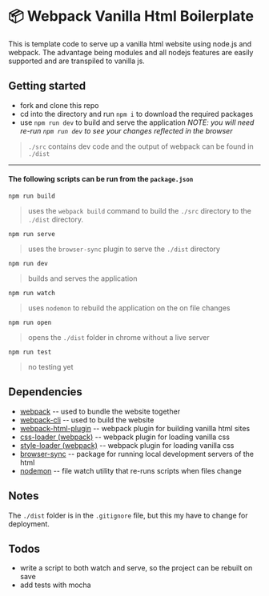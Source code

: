 # 📦 Webpack Vanilla Html Boilerplate

This is template code to serve up a vanilla html website using node.js and webpack. The advantage being modules and all nodejs features are easily supported and are transpiled to vanilla js.

## Getting started

* fork and clone this repo
* cd into the directory and run `npm i` to download the required packages
* use `npm run dev` to build and serve the application *NOTE: you will need re-run `npm run dev` to see your changes reflected in the browser*
  
> `./src` contains dev code and the output of webpack can be found in `./dist`

---

#### The following scripts can be run from the `package.json`

`npm run build` 

> uses the `webpack build` command to build the `./src` directory to the `./dist` directory.

`npm run serve` 

> uses the `browser-sync` plugin to serve the `./dist` directory

`npm run dev`

> builds and serves the application

`npm run watch`

> uses `nodemon` to rebuild the application on the on file changes

`npm run open`

> opens the `./dist` folder in chrome without a live server

`npm run test` 

> no testing yet

## Dependencies 

* [webpack](https://webpack.js.org/) -- used to bundle the website together
* [webpack-cli](https://webpack.js.org/api/cli/) -- used to build the website
* [webpack-html-plugin](https://webpack.js.org/plugins/html-webpack-plugin/) -- webpack plugin for building vanilla html sites
* [css-loader (webpack)](https://webpack.js.org/loaders/css-loader/) -- webpack plugin for loading vanilla css
* [style-loader (webpack)](https://webpack.js.org/loaders/style-loader/) -- webpack plugin for loading vanilla css
* [browser-sync](https://browsersync.io/) -- package for running local development servers of the html
* [nodemon](https://www.npmjs.com/package/nodemon) -- file watch utility that re-runs scripts when files change

## Notes

The `./dist` folder is in the `.gitignore` file, but this my have to change for deployment.

## Todos

* write a script to both watch and serve, so the project can be rebuilt on save
* add tests with mocha
